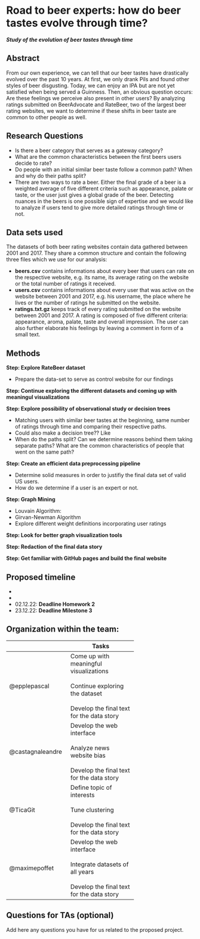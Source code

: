 # Road to beer experts: how do beer tastes evolve through time?

___Study of the evolution of beer tastes through time___


## Abstract

From our own experience, we can tell that our beer tastes have drastically evolved over the past 10 years. At first, we only drank Pils and found other styles of beer disgusting. Today, we can enjoy an IPA but are not yet satisfied when being served a Guinness.
Then, an obvious question occurs: Are these feelings we perceive also present in other users? 
By analyzing ratings submitted on BeerAdvocate and RateBeer, two of the largest beer rating websites, we want to determine if these shifts in beer taste are common to other people as well.

<!-- We could try to classify users into different categories, going from complete beginner to expert, based per example on the number of reviews a user has written. It would then be interesting to detect first how these people’s tastes differ from each other, but also if in the beginning an expert had the same tastes/drank similar beers as a complete beginner. By looking at the text reviews through time, we might also find that users develop a specific vocabulary and become more able to express their sentiment towards beer. -->


## Research Questions

- Is there a beer category that serves as a gateway category?
- What are the common characteristics between the first beers users decide to rate?
- Do people with an initial similar beer taste follow a common path? When and why do their paths split?
- There are two ways to rate a beer. Either the final grade of a beer is a weighted average of five different criteria such as appearance, palate or taste, or the user just gives a global grade of the beer. Detecting nuances in the beers is one possible sign of expertise and we would like to analyze if users tend to give more detailed ratings through time or not.

## Data sets used

The datasets of both beer rating websites contain data gathered between 2001 and 2017. They share a common structure and contain the following three files which we use for our analysis:

- **beers.csv**
contains informations about every beer that users can rate on the respective website, e.g. its name, its average rating on the website or the total number of ratings it received. 
- **users.csv**
contains informations about every user that was active on the website between 2001 and 2017, e.g. his username, the place where he lives or the number of ratings he submitted on the website.
- **ratings.txt.gz** keeps track of every rating submitted on the website between 2001 and 2017. A rating is composed of five different criteria: appearance, aroma, palate, taste and overall impression. The user can also further elaborate his feelings by leaving a comment in form of a small text.

## Methods
**Step: Explore RateBeer dataset**
- Prepare the data-set to serve as control website for our findings

**Step: Continue exploring the different datasets and coming up with meaningul visualizations**

**Step: Explore possibility of observational study or decision trees**
- Matching users with similar beer tastes at the beginning, same number of ratings through time and comparing their respective paths. 
- Could also make a decision tree?? Like 
- When do the paths split? Can we determine reasons behind them taking separate paths? What are the common characteristics of people that went on the same path?

**Step: Create an efficient data preprocessing pipeline**
- Determine solid measures in order to justifiy the final data set of valid US users.
- How do we determine if a user is an expert or not.

**Step: Graph Mining**
- Louvain Algorithm:
- Girvan-Newman Algorithm
- Explore different weight definitions incorporating user ratings


**Step: Look for better graph visualization tools**

**Step: Redaction of the final data story**

**Step: Get familiar with GitHub pages and build the final website**

## Proposed timeline
*  
* 
* 02.12.22: **Deadline Homework 2**
* 23.12.22: **Deadline Milestone 3**



## Organization within the team: 

<table class="tg" style="undefined;table-layout: fixed; width: 342px">
<colgroup>
<col style="width: 164px">
<col style="width: 178px">
</colgroup>
<thead>
  <tr>
    <th class="tg-0lax"></th>
    <th class="tg-0lax">Tasks</th>
  </tr>
</thead>
<tbody>
  <tr>
    <td class="tg-0lax">@epplepascal</td>
    <td class="tg-0lax">Come up with meaningful visualizations<br><br>Continue exploring the dataset<br><br>Develop the final text for the data story</td>
  </tr>
  <tr>
    <td class="tg-0lax">@castagnaleandre</td>
    <td class="tg-0lax">Develop the web interface<br><br>Analyze news website bias<br><br>Develop the final text for the data story</td>
  </tr>
  <tr>
    <td class="tg-0lax">@TicaGit</td>
    <td class="tg-0lax">Define topic of interests<br><br>Tune clustering<br><br>Develop the final text for the data story</td>
  </tr>
  <tr>
    <td class="tg-0lax">@maximepoffet</td>
    <td class="tg-0lax">Develop the web interface<br><br>Integrate datasets of all years<br><br>Develop the final text for the data story</td>
  </tr>
</tbody>
</table>

## Questions for TAs (optional)
Add here any questions you have for us related to the proposed project.
